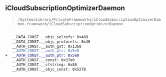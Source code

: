 ## iCloudSubscriptionOptimizerDaemon

> `/System/Library/PrivateFrameworks/iCloudSubscriptionOptimizerDaemon.framework/iCloudSubscriptionOptimizerDaemon`

```diff

   __DATA_CONST.__objc_selrefs: 0x488
   __DATA_CONST.__objc_protorefs: 0x40
   __AUTH_CONST.__auth_got: 0x1368
-  __AUTH_CONST.__auth_ptr: 0x5e8
+  __AUTH_CONST.__auth_ptr: 0x5e0
   __AUTH_CONST.__const: 0x37e0
   __AUTH_CONST.__cfstring: 0x80
   __AUTH_CONST.__objc_const: 0x5278

```
